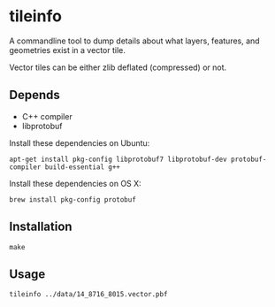 
# tileinfo

A commandline tool to dump details about what layers, features, and geometries exist in a vector tile.

Vector tiles can be either zlib deflated (compressed) or not.


## Depends

 - C++ compiler
 - libprotobuf

Install these dependencies on Ubuntu:

    apt-get install pkg-config libprotobuf7 libprotobuf-dev protobuf-compiler build-essential g++

Install these dependencies on OS X:

    brew install pkg-config protobuf

## Installation

    make

## Usage

    tileinfo ../data/14_8716_8015.vector.pbf
